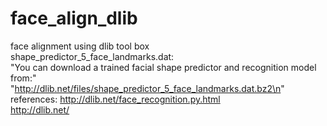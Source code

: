 # face_align_dlib
face alignment using dlib tool box <br/>
shape_predictor_5_face_landmarks.dat: <br/>
"You can download a trained facial shape predictor and recognition model from:" <br/>
"http://dlib.net/files/shape_predictor_5_face_landmarks.dat.bz2\n" <br/>
references:
  http://dlib.net/face_recognition.py.html <br/>
  http://dlib.net/
